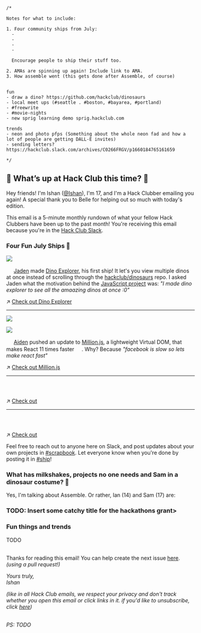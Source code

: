 ```
/*

Notes for what to include:

1. Four community ships from July:
  - 
  - 
  - 
  -
  
  Encourage people to ship their stuff too.
  
2. AMAs are spinning up again! Include link to AMA.
3. How assemble went (this gets done after Assemble, of course)


fun
- draw a dino? https://github.com/hackclub/dinosaurs
- local meet ups (#seattle . #boston, #bayarea, #portland)
- #freewrite
- #movie-nights
- new sprig learning demo sprig.hackclub.com

trends
- neon and photo pfps (Something about the whole neon fad and how a lot of people are getting DALL-E invites)
- sending letters? https://hackclub.slack.com/archives/C0266FRGV/p1660184765161659

*/
```

## 👀 What’s up at Hack Club this time? 👀

Hey friends! I'm Ishan ([@Ishan](https://hackclub.slack.com/app_redirect?channel=U01ACA3M90C)), I'm 17, and I'm a Hack Clubber emailing you again! A special thank you to Belle for helping out so much with today's edition. 

This email is a 5-minute monthly rundown of what your fellow Hack Clubbers have been up to the past month! You're receiving this email because you're in the [Hack Club Slack](https://hackclub.com/slack/).

### Four Fun July Ships 🚢

![](https://user-images.githubusercontent.com/38882631/185255273-bac75a55-8ef5-4c2f-b4cb-5265bc0c0c07.png)

<img src="https://ca.slack-edge.com/T0266FRGM-U03AUPJQKLN-24c58425b85d-512" width="16"> [Jaden](https://jadenhou.me/) made [Dino Explorer](https://dinoexplorer.hackclub.com/), his first ship! It let's you view multiple dinos at once instead of scrolling through the [hackclub/dinosaurs](https://github.com/hackclub/dinosaurs) repo. I asked Jaden what the motivation behind the [JavaScript project](https://github.com/InternetRamen/dino-explorer) was: _"I made dino explorer to see all the amaazing dinos at once :0"_

↗️ [Check out Dino Explorer](https://dinoexplorer.hackclub.com/)

---

![](https://pbs.twimg.com/media/FY5XV4xUUAEsEHX?format=jpg&name=4096x4096)

![](https://user-images.githubusercontent.com/38882631/185264183-09b967bc-efb1-4505-9f83-6513fe2d7aec.png)

<img src="https://ca.slack-edge.com/T0266FRGM-U018FMCP79R-e769e492c031-512" width="16"> [Aiden](https://aidenybai.com/) pushed an update to [Million.js](https://millionjs.org/), a lightweight Virtual DOM, that makes React 11 times faster <img src="https://emoji.slack-edge.com/T0266FRGM/ultrafastparrot/5148eb2f1db74d3b.gif" width="16">. Why? Because _"facebook is slow so lets make react fast"_ 

↗️ [Check out Million.js](https://millionjs.org/)

---

![]()

<img src="" width="16"> []()

↗️ [Check out ]()

---

![]()

<img src="" width="16"> []()

↗️ [Check out ]()


Feel free to reach out to anyone here on Slack, and post updates about your own projects in [#scrapbook](https://hackclub.slack.com/archives/C01504DCLVD). Let everyone know when you're done by posting it in [#ship](https://hackclub.slack.com/archives/C0M8PUPU6)!

### What has milkshakes, projects no one needs and Sam in a dinosaur costume? :eyes:

Yes, I'm talking about Assemble. Or rather, Ian (14) and Sam (17) are:

### TODO: Insert some catchy title for the hackathons grant>


### Fun things and trends

TODO

\
Thanks for reading this email! You can help create the next issue [here](https://github.com/hackclub/newsletter). _(using a pull request!)_

_Yours truly,_  
_Ishan_

_(like in all Hack Club emails, we respect your privacy and don't track whether you open this email or click links in it. if you'd like to unsubscribe, click [here]())_

\
_PS: TODO_

![]()


